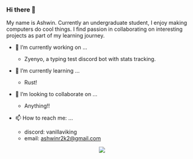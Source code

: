 ### Hi there 👋

<!--
**VanillaViking/VanillaViking** is a ✨ _special_ ✨ repository because its `README.md` (this file) appears on your GitHub profile.

Here are some ideas to get you started:

- 🤔 I’m looking for help with ...
- 💬 Ask me about ...
- 😄 Pronouns: ...
-->

My name is Ashwin. Currently an undergraduate student, I enjoy making computers do cool things. I find passion in collaborating on interesting projects as part of my learning journey.

- 🔭 I’m currently working on ...
    - Zyenyo, a typing test discord bot with stats tracking.

- 🌱 I’m currently learning ...
    - Rust!

- 👯 I’m looking to collaborate on ...
    - Anything!!

- 📫 How to reach me: ...
    - discord: vanillaviking
    - email: ashwinr2k2@gmail.com


<p align="center">
  <a href="https://github.com/VanillaViking">
    <img src="https://komarev.com/ghpvc/?username=VanillaViking&color=blue&style=flat)" />
  </a>
</p>
